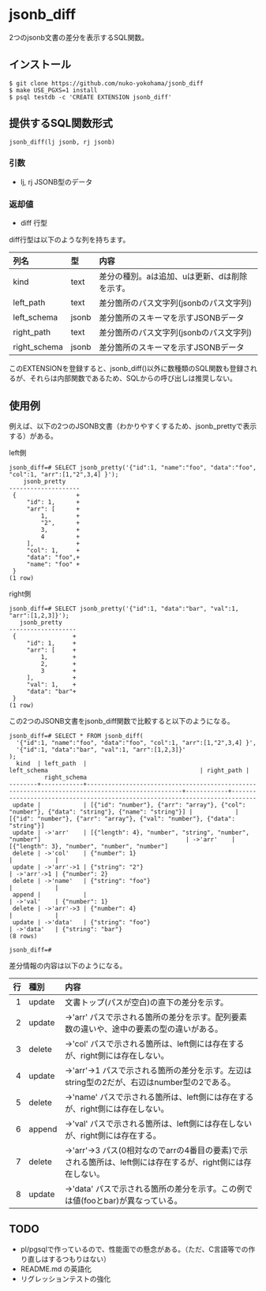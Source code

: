 # jsonb_diff
2つのjsonb文書の差分を表示するSQL関数。

## インストール

```
$ git clone https://github.com/nuko-yokohama/jsonb_diff
$ make USE_PGXS=1 install
$ psql testdb -c 'CREATE EXTENSION jsonb_diff'
```

## 提供するSQL関数形式

```
jsonb_diff(lj jsonb, rj jsonb)
```
### 引数

* lj, rj JSONB型のデータ

### 返却値

* diff 行型

diff行型は以下のような列を持ちます。

|列名|型|内容|
|:--|:--|:--|
|kind|text|差分の種別。aは追加、uは更新、dは削除を示す。|
|left_path|text|差分箇所のパス文字列(jsonbのパス文字列)|
|left_schema|jsonb|差分箇所のスキーマを示すJSONBデータ|
|right_path|text|差分箇所のパス文字列(jsonbのパス文字列)|
|right_schema|jsonb|差分箇所のスキーマを示すJSONBデータ|

このEXTENSIONを登録すると、jsonb_diff()以外に数種類のSQL関数も登録されるが、それらは内部関数であるため、SQLからの呼び出しは推奨しない。

## 使用例

例えば、以下の2つのJSONB文書（わかりやすくするため、jsonb_prettyで表示する）がある。

left側

```
jsonb_diff=# SELECT jsonb_pretty('{"id":1, "name":"foo", "data":"foo", "col":1, "arr":[1,"2",3,4] }');
    jsonb_pretty
--------------------
 {                 +
     "id": 1,      +
     "arr": [      +
         1,        +
         "2",      +
         3,        +
         4         +
     ],            +
     "col": 1,     +
     "data": "foo",+
     "name": "foo" +
 }
(1 row)
```

right側

```
jsonb_diff=# SELECT jsonb_pretty('{"id":1, "data":"bar", "val":1, "arr":[1,2,3]}');
   jsonb_pretty
-------------------
 {                +
     "id": 1,     +
     "arr": [     +
         1,       +
         2,       +
         3        +
     ],           +
     "val": 1,    +
     "data": "bar"+
 }
(1 row)
```

この2つのJSONB文書をjsonb_diff関数で比較すると以下のようになる。

```
jsonb_diff=# SELECT * FROM jsonb_diff(
  '{"id":1, "name":"foo", "data":"foo", "col":1, "arr":[1,"2",3,4] }',
  '{"id":1, "data":"bar", "val":1, "arr":[1,2,3]}'
);
  kind  | left_path  |                                           left_schema                                           | right_path |
          right_schema
--------+------------+-------------------------------------------------------------------------------------------------+------------+-----------------------------------------------------------------------------
 update |            | [{"id": "number"}, {"arr": "array"}, {"col": "number"}, {"data": "string"}, {"name": "string"}] |            | [{"id": "number"}, {"arr": "array"}, {"val": "number"}, {"data": "string"}]
 update | ->'arr'    | [{"length": 4}, "number", "string", "number", "number"]                                         | ->'arr'    | [{"length": 3}, "number", "number", "number"]
 delete | ->'col'    | {"number": 1}                                                                                   |            |
 update | ->'arr'->1 | {"string": "2"}                                                                                 | ->'arr'->1 | {"number": 2}
 delete | ->'name'   | {"string": "foo"}                                                                               |            |
 append |            |                                                                                                 | ->'val'    | {"number": 1}
 delete | ->'arr'->3 | {"number": 4}                                                                                   |            |
 update | ->'data'   | {"string": "foo"}                                                                               | ->'data'   | {"string": "bar"}
(8 rows)

jsonb_diff=#
```

差分情報の内容は以下のようになる。

|行|種別|内容|
|--:|:--|:--|
|1|update|文書トップ(パスが空白)の直下の差分を示す。|
|2|update|->'arr' パスで示される箇所の差分を示す。配列要素数の違いや、途中の要素の型の違いがある。|
|3|delete|->'col' パスで示される箇所は、left側には存在するが、right側には存在しない。|
|4|update|->'arr'->1 パスで示される箇所の差分を示す。左辺はstring型の2だが、右辺はnumber型の2である。|
|5|delete|->'name' パスで示される箇所は、left側には存在するが、right側には存在しない。|
|6|append|->'val' パスで示される箇所は、left側には存在しないが、right側には存在する。|
|7|delete|->'arr'->3 パス(0相対なのでarrの4番目の要素)で示される箇所は、left側には存在するが、right側には存在しない。|
|8|update|->'data' パスで示される箇所の差分を示す。この例では値(fooとbar)が異なっている。|

## TODO

* pl/pgsqlで作っているので、性能面での懸念がある。（ただ、C言語等での作り直しはするつもりはない）
* README.md の英語化
* リグレッションテストの強化

